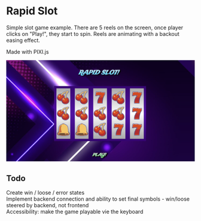 # Rapid Slot

Simple slot game example. There are 5 reels on the screen, once player clicks on "Play!", they start to spin. Reels are animating with a backout easing effect.   

Made with PIXI.js 

![Screenshot](/ss.png?raw=true "Screenshot 1")

## Todo

Create win / loose / error states  
Implement backend connection and ability to set final symbols - win/loose steered by backend, not frontend  
Accessibility: make the game playable vie the keyboard  